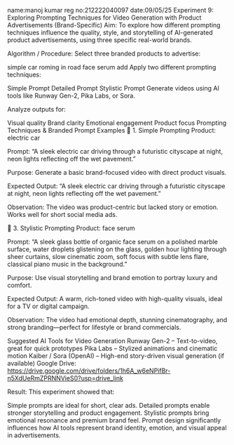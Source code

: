 
name:manoj kumar 
reg no:212222040097
date:09/05/25
Experiment 9: Exploring Prompting Techniques for Video Generation with Product Advertisements (Brand-Specific)
Aim:
To explore how different prompting techniques influence the quality, style, and storytelling of AI-generated product advertisements, using three specific real-world brands.

Algorithm / Procedure:
Select three branded products to advertise:

simple car roming in road
face serum add
Apply two different prompting techniques:

Simple Prompt
Detailed Prompt
Stylistic Prompt
Generate videos using AI tools like Runway Gen-2, Pika Labs, or Sora.

Analyze outputs for:

Visual quality
Brand clarity
Emotional engagement
Product focus
Prompting Techniques & Branded Prompt Examples
🔹 1. Simple Prompting
Product: electric car

Prompt: “A sleek electric car driving through a futuristic cityscape at night, neon lights reflecting off the wet pavement.”

Purpose: Generate a basic brand-focused video with direct product visuals.

Expected Output: “A sleek electric car driving through a futuristic cityscape at night, neon lights reflecting off the wet pavement.”

Observation: The video was product-centric but lacked story or emotion. Works well for short social media ads.


🔹 3. Stylistic Prompting
Product: face serum

Prompt: “A sleek glass bottle of organic face serum on a polished marble surface, water droplets glistening on the glass, golden hour lighting through sheer curtains, slow cinematic zoom, soft focus with subtle lens flare, classical piano music in the background.”

Purpose: Use visual storytelling and brand emotion to portray luxury and comfort.

Expected Output: A warm, rich-toned video with high-quality visuals, ideal for a TV or digital campaign.

Observation: The video had emotional depth, stunning cinematography, and strong branding—perfect for lifestyle or brand commercials.

Suggested AI Tools for Video Generation
Runway Gen-2 – Text-to-video, great for quick prototypes
Pika Labs – Stylized animations and cinematic motion
Kaiber / Sora (OpenAI) – High-end story-driven visual generation (if available)
Google Drive:
https://drive.google.com/drive/folders/1h6A_w6eNPifBr-n5XdUeRmZPRNNVieS0?usp=drive_link

Result:
This experiment showed that:

Simple prompts are ideal for short, clear ads.
Detailed prompts enable stronger storytelling and product engagement.
Stylistic prompts bring emotional resonance and premium brand feel.
Prompt design significantly influences how AI tools represent brand identity, emotion, and visual appeal in advertisements.
